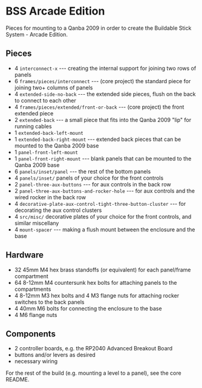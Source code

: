 # BSS Arcade Edition

Pieces for mounting to a Qanba 2009 in order to create the Buildable Stick System - Arcade Edition.

## Pieces

* 4 `interconnect-x` --- creating the internal support for joining two rows of panels
* 6 `frames/pieces/interconnect` --- (core project) the standard piece for joining two+ columns of panels
* 4 `extended-side-no-back` --- the extended side pieces, flush on the back to connect to each other
* 4 `frames/pieces/extended/front-or-back` --- (core project) the front extended piece
* 2 `extended-back` --- a small piece that fits into the Qanba 2009 "lip" for running cables
* 1 `extended-back-left-mount`
* 1 `extended-back-right-mount` --- extended back pieces that can be mounted to the Qanba 2009 base
* 1 `panel-front-left-mount`
* 1 `panel-front-right-mount` --- blank panels that can be mounted to the Qanba 2009 base
* 6 `panels/inset/panel` --- the rest of the bottom panels
* 4 `panels/inset/` panels of your choice for the front controls
* 2 `panel-three-aux-buttons` --- for aux controls in the back row
* 2 `panel-three-aux-buttons-and-rocker-hole` --- for aux controls and the wired rocker in the back row
* 4 `decorative-plate-aux-control-tight-three-button-cluster` --- for decorating the aux control clusters
* 4 `src/misc/` decorative plates of your choice for the front controls, and similar miscellany
* 4 `mount-spacer` --- making a flush mount between the enclosure and the base

## Hardware

* 32 45mm M4 hex brass standoffs (or equivalent) for each panel/frame compartment
* 64 8-12mm M4 countersunk hex bolts for attaching panels to the compartments
* 4 8-12mm M3 hex bolts and 4 M3 flange nuts for attaching rocker switches to the back panels
* 4 40mm M6 bolts for connecting the enclosure to the base
* 4 M6 flange nuts

## Components

* 2 controller boards, e.g. the RP2040 Advanced Breakout Board
* buttons and/or levers as desired
* necessary wiring

For the rest of the build (e.g. mounting a level to a panel), see the core README.
